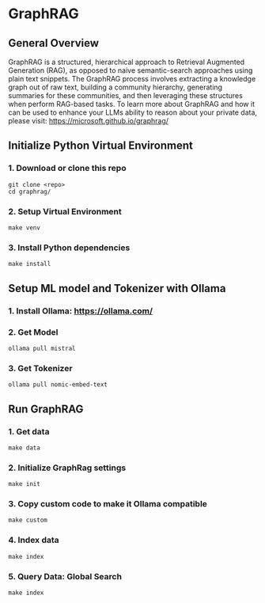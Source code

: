 # GraphRAG

## General Overview
GraphRAG is a structured, hierarchical approach to Retrieval Augmented Generation (RAG), as opposed to naive semantic-search approaches using plain text snippets. The GraphRAG process involves extracting a knowledge graph out of raw text, building a community hierarchy, generating summaries for these communities, and then leveraging these structures when perform RAG-based tasks. To learn more about GraphRAG and how it can be used to enhance your LLMs ability to reason about your private data, please visit: https://microsoft.github.io/graphrag/

## Initialize Python Virtual Environment
### 1. Download or clone this repo
```shell
git clone <repo>
cd graphrag/
```

### 2. Setup Virtual Environment
```shell
make venv
```

### 3. Install Python dependencies
```shell
make install
```

## Setup ML model and Tokenizer with Ollama
### 1. Install Ollama: https://ollama.com/

### 2. Get Model
```shell
ollama pull mistral
```

### 3. Get Tokenizer
```shell
ollama pull nomic-embed-text
```


## Run GraphRAG
### 1. Get data
```shell
make data
```

### 2. Initialize GraphRag settings
```shell
make init
```

### 3. Copy custom code to make it Ollama compatible
```shell
make custom
```

### 4. Index data
```shell
make index
```

### 5. Query Data: Global Search
```shell
make index
```